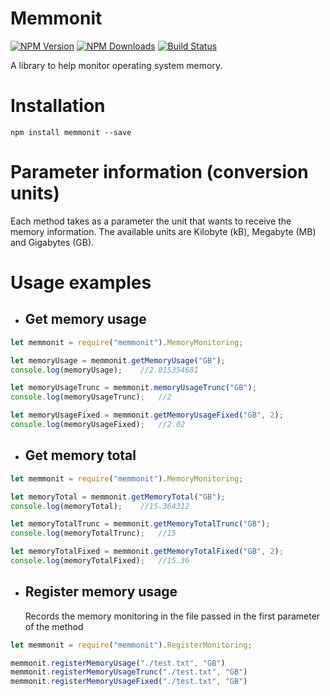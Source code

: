 # Memmonit
[![NPM Version][npm-image]][npm-url]
[![NPM Downloads][download-image]][download-url]
[![Build Status][build-status]][build-url]

A library to help monitor operating system memory.

# Installation

```npm install memmonit --save```

# Parameter information (conversion units)

Each method takes as a parameter the unit that wants to receive the memory information.
The available units are Kilobyte (kB), Megabyte (MB) and Gigabytes (GB).

# Usage examples

* ## Get memory usage

```js
let memmonit = require("memmonit").MemoryMonitoring;

let memoryUsage = memmonit.getMemoryUsage("GB");
console.log(memoryUsage);    //2.015354681

let memoryUsageTrunc = memmonit.memoryUsageTrunc("GB");
console.log(memoryUsageTrunc);   //2

let memoryUsageFixed = memmonit.getMemoryUsageFixed("GB", 2);
console.log(memoryUsageFixed);   //2.02
 ```


* ## Get memory total

```js
let memmonit = require("memmonit").MemoryMonitoring;

let memoryTotal = memmonit.getMemoryTotal("GB");
console.log(memoryTotal);    //15.364312

let memoryTotalTrunc = memmonit.getMemoryTotalTrunc("GB");
console.log(memoryTotalTrunc);   //15

let memoryTotalFixed = memmonit.getMemoryTotalFixed("GB", 2);
console.log(memoryTotalFixed);   //15.36
```

* ## Register memory usage
    Records the memory monitoring in the file passed in the first parameter of the method

```js
let memmonit = require("memmonit").RegisterMonitoring;

memmonit.registerMemoryUsage("./test.txt", "GB")
memmonit.registerMemoryUsageTrunc("./test.txt", "GB")
memmonit.registerMemoryUsageFixed("./test.txt", "GB")
```

[npm-image]: https://img.shields.io/npm/v/memmonit.svg
[npm-url]: https://www.npmjs.com/package/memmonit
[build-status]: https://travis-ci.org/diegodamato/memmonit.svg?branch=master
[build-url]: https://travis-ci.org/diegodamato/memmonit
[download-image]: https://camo.githubusercontent.com/a2f229b65e01e97843365c61ba3023a4b01b16e3/68747470733a2f2f696d672e736869656c64732e696f2f6e706d2f646d2f7361666972612e737667
[download-url]: https://npmcharts.com/compare/memmonit?minimal=true